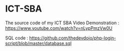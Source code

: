 # ICT-SBA
The source code of my ICT SBA
Video Demonstration : https://www.youtube.com/watch?v=nLypPmzVw0U

SQL code : https://github.com/thedevdojo/php-login-script/blob/master/database.sql
